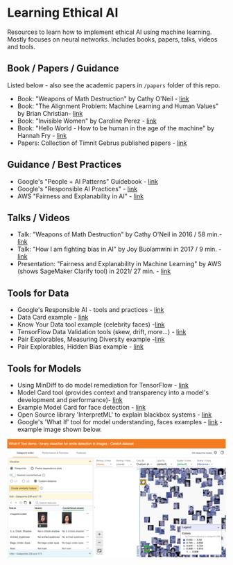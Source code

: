 # Learning Ethical AI
Resources to learn how to implement ethical AI using machine learning.  Mostly focuses on neural networks.  Includes books, papers, talks, videos and tools.

## Book / Papers / Guidance

Listed below - also see the academic papers in `/papers` folder of this repo.  

- Book: "Weapons of Math Destruction" by Cathy O'Neil - [link](https://www.penguinrandomhouse.com/books/241363/weapons-of-math-destruction-by-cathy-oneil/)
- Book: "The Alignment Problem: Machine Learning and Human Values" by Brian Christian- [link](https://brianchristian.org/the-alignment-problem/)
- Book: "Invisible Women" by Caroline Perez - [link](https://www.abramsbooks.com/product/invisible-women_9781419735219/)
- Book: "Hello World - How to be human in the age of the machine" by Hannah Fry - [link](https://hannahfry.co.uk/book/hello-world/)
- Papers: Collection of Timnit Gebrus published papers - [link](https://paperswithcode.com/search?q=author%3ATimnit+Gebru)

## Guidance / Best Practices
- Google's "People + AI Patterns" Guidebook - [link](https://pair.withgoogle.com/guidebook/patterns/how-do-i-get-started)
- Google's "Responsible AI Practices" - [link](https://ai.google/responsibilities/responsible-ai-practices/)
- AWS "Fairness and Explanability in AI" - [link](https://pages.awscloud.com/rs/112-TZM-766/images/Amazon.AI.Fairness.and.Explainability.Whitepaper.pdf)

## Talks / Videos
- Talk: "Weapons of Math Destruction" by Cathy O'Neil in 2016 / 58 min.- [link](https://www.youtube.com/watch?v=TQHs8SA1qpk)
- Talk: "How I am fighting bias in AI" by Joy Buolamwini in 2017 / 9 min. - [link](https://www.youtube.com/watch?v=UG_X_7g63rY)
- Presentation: "Fairness and Explanability in Machine Learning" by AWS (shows SageMaker Clarify tool) in 2021/ 27 min. - [link](https://www.youtube.com/watch?v=EBQOaqhsnqM&t=3s)

## Tools for Data
- Google's Responsible AI - tools and practices - [link](https://www.tensorflow.org/responsible_ai)
- Data Card example - [link](https://research.google/static/documents/datasets/crowdsourced-high-quality-colombian-spanish-es-co-multi-speaker-speech-dataset.pdf)
- Know Your Data tool example (celebrity faces) -[link](https://knowyourdata-tfds.withgoogle.com/#tab=STATS&dataset=celeb_a)
- TensorFlow Data Validation tools (skew, drift, more...) - [link](https://www.tensorflow.org/tfx/guide/tfdv)
- Pair Explorables, Measuring Diversity example -[link](https://pair.withgoogle.com/explorables/measuring-diversity/)
- Pair Explorables, Hidden Bias example - [link](https://pair.withgoogle.com/explorables/hidden-bias/)

## Tools for Models
- Using MinDiff to do model remediation for TensorFlow - [link](https://www.tensorflow.org/responsible_ai/model_remediation)
- Model Card tool (provides context and transparency into a model's development and performance)- [link](https://www.tensorflow.org/responsible_ai/model_card_toolkit/guide)
- Example Model Card for face detection - [link](https://modelcards.withgoogle.com/face-detection)
- Open Source library 'InterpretML' to explain blackbox systems - [link](https://github.com/interpretml/interpret#supported-techniques)
- Google's 'What If' tool for model understanding, faces examples - [link](https://pair-code.github.io/what-if-tool/demos/image.html) - example image shown below.

<img src="https://github.com/lynnlangit/learning-ethical-ai/blob/main/images/what-if-tool.png" width=800>
